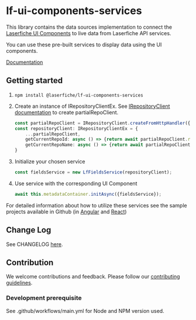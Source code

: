 # lf-ui-components-services

This library contains the data sources implementation to connect the [Laserfiche UI Components](https://www.npmjs.com/package/@laserfiche/lf-ui-components) to live data from Laserfiche API services.

You can use these pre-built services to display data using the UI components.

[Documentation](https://developer.laserfiche.com/)

## Getting started

1. `npm install @laserfiche/lf-ui-components-services`
1. Create an instance of IRepositoryClientEx. See [IRepositoryClient documentation](https://developer.laserfiche.com/) to create partialRepoClient.

    ```ts
    const partialRepoClient = IRepositoryClient.createFromHttpHandler({...});
    const repositoryClient: IRepositoryClientEx = {
        ...partialRepoClient,
        getCurrentRepoId: async () => {return await partialRepoClient.repositoriesClient.getRepositoryInfo()[0].repoId},
        getCurrentRepoName: async () => {return await partialRepoClient.repositoriesClient.getRepositoryInfo()[0].repoName},
    }
    ```

1. Initialize your chosen service

    ```ts
    const fieldsService = new LfFieldsService(repositoryClient);
    ```

1. Use service with the corresponding UI Component

    ```ts
    await this.metadataContainer.initAsync({fieldsService});
    ```

For detailed information about how to utilize these services see the sample projects available in Github (in [Angular](https://github.com/Laserfiche/lf-sample-OAuth-SPA-angular) and [React](https://github.com/Laserfiche/lf-sample-OAuth-SPA-react))

## Change Log

See CHANGELOG [here](https://github.com/Laserfiche/lf-ui-components-services/blob/13.x/CHANGELOG.md).

## Contribution

We welcome contributions and feedback. Please follow our [contributing guidelines](https://github.com/Laserfiche/lf-ui-components-services/blob/13.x/CONTRIBUTING.md).

### Development prerequisite

See .github/workflows/main.yml for Node and NPM version used.
